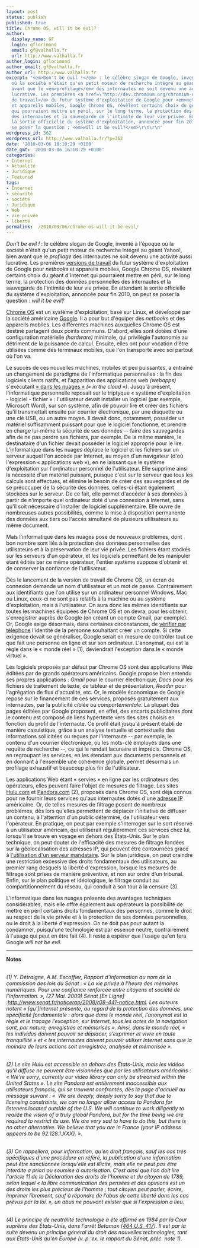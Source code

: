 ```yaml
---
layout: post
status: publish
published: true
title: Chrome OS, will it be evil?
author:
  display_name: GF
  login: gflorimond
  email: gf@valhalla.fr
  url: http://www.valhalla.fr
author_login: gflorimond
author_email: gf@valhalla.fr
author_url: http://www.valhalla.fr
excerpt: "<em>Don't be evil !</em> : le célèbre slogan de Google, inventé à l'époque
  où la société n'était qu'un petit moteur de recherche intégré au géant Yahoo!, bien
  avant que le <em>profilage</em> des internautes ne soit devenu une activité aussi
  lucrative. Les premières <a href=\"http://dev.chromium.org/chromium-os\">versions
  de travail</a> du futur système d'exploitation de Google pour <em>netbooks</em>
  et appareils mobiles, Google Chrome OS, révèlent certains choix du géant d'Internet
  qui pourraient mettre en péril, sur le long terme, la protection des données personnelles
  des internautes et la sauvegarde de l'intimité de leur vie privée. En attendant
  la sortie officielle du système d'exploitation, annoncée pour fin 2010, on peut
  se poser la question : <em>will it be evil?</em>\r\n\r\n"
wordpress_id: 362
wordpress_url: http://www.valhalla.fr/?p=362
date: '2010-03-06 18:10:29 +0100'
date_gmt: '2010-03-06 16:10:29 +0100'
categories:
- Internet
- Actualité
- Juridique
- Featured
tags:
- Internet
- sécurité
- société
- Juridique
- Web
- vie privée
- liberté
permalink:  /2010/03/06/chrome-os-will-it-be-evil/
---
```

<p><em>Don't be evil !</em> : le célèbre slogan de Google, inventé à l'époque où la société n'était qu'un petit moteur de recherche intégré au géant Yahoo!, bien avant que le <em>profilage</em> des internautes ne soit devenu une activité aussi lucrative. Les premières <a href="http://dev.chromium.org/chromium-os">versions de travail</a> du futur système d'exploitation de Google pour <em>netbooks</em> et appareils mobiles, Google Chrome OS, révèlent certains choix du géant d'Internet qui pourraient mettre en péril, sur le long terme, la protection des données personnelles des internautes et la sauvegarde de l'intimité de leur vie privée. En attendant la sortie officielle du système d'exploitation, annoncée pour fin 2010, on peut se poser la question : <em>will it be evil?</em></p>
<p><a id="more"></a><a id="more-362"></a></p>
<p><a href="http://fr.wikipedia.org/wiki/Google_Chrome_OS">Chrome OS</a> est un système d'exploitation, basé sur Linux, et développé par la société américaine <a href="http://fr.wikipedia.org/wiki/Google">Google</a>. Il a pour but d'équiper des <em>netbooks</em> et des appareils mobiles. Les différentes machines auxquelles Chrome OS est destiné partagent deux points communs. D'abord, elles sont dotées d'une configuration matérielle <em>(hardware)</em> minimale, qui privilégie l'autonomie au détriment de la puissance de calcul. Ensuite, elles ont pour vocation d'être utilisées comme des terminaux mobiles, que l'on transporte avec soi partout où l'on va.</p>
<p>Le succès de ces nouvelles machines, mobiles et peu puissantes, a entraîné un changement de paradigme de l'informatique personnelles : la fin des logiciels clients natifs, et l'apparition des  applications web <em>(webapps)</em> s'exécutant <a href="http://fr.wikipedia.org/wiki/Informatique_dans_les_nuages">« dans les nuages »</a> <em>(« in the cloud »)</em>. Jusqu'à présent, l'informatique personnelle reposait sur le triptyque « système d'exploitation - logiciel - fichier » : l'utilisateur devait installer un logiciel (par exemple, Microsoft Word), sur son système, afin de pouvoir lire et créer des fichiers qu'il transmettait ensuite par courrier électronique, par une disquette ou une clé USB, ou un autre moyen. Il devait donc, notamment, posséder un matériel suffisamment puissant pour que le logiciel fonctionne, et prendre en charge lui-même la sécurité de ses données -- faire des sauvegardes afin de ne pas perdre ses fichiers, par exemple. De la même manière, le destinataire d'un fichier devait posséder le logiciel approprié pour le lire. L'informatique dans les nuages déplace le logiciel et les fichiers sur un serveur auquel l'on accède par Internet, au moyen d'un navigateur (d'où l'expression « applications web »), en ne laissant que le système d'exploitation sur l'ordinateur personnel de l'utilisateur. Elle supprime ainsi la nécessité d'un matériel puissant, puisque c'est sur le serveur que tous les calculs sont effectués, et élimine le besoin de créer des sauvegardes et de se préoccuper de la sécurité des données, celles-ci étant également stockées sur le serveur. De ce fait, elle permet d'accéder à ses données à partir de n'importe quel ordinateur doté d'une connexion à Internet, sans qu'il soit nécessaire d'installer de logiciel supplémentaire. Elle ouvre de nombreuses autres possibilités, comme la mise à disposition permanente des données aux tiers ou l'accès simultané de plusieurs utilisateurs au même document.</p>
<p>Mais l'informatique dans les nuages pose de nouveaux problèmes, dont bon nombre sont liés à la protection des données personnelles des utilisateurs et à la préservation de leur vie privée. Les fichiers étant stockés sur les serveurs d'un opérateur, et les logiciels permettant de les manipuler étant édités par ce même opérateur, l'entier système suppose d'obtenir et de conserver la confiance de l'utilisateur.</p>
<p>Dès le lancement de la version de travail de Chrome OS, un écran de connexion demande un nom d'utilisateur et un mot de passe. Contrairement aux identifiants que l'on utilise sur un ordinateur personnel Windows, Mac ou Linux, ceux-ci ne sont pas relatifs à la machine ou au système d'exploitation, mais à l'utilisateur. On aura donc les mêmes identifiants sur toutes les machines équipées de Chrome OS et on devra, pour les obtenir, s'enregistrer auprès de Google (en créant un compte Gmail, par exemple). Or, Google exige désormais, dans certaines circonstances, de <a href="http://mail.google.com/support/bin/answer.py?hl=fr&answer=114129">vérifier par téléphone</a> l'identité de la personne souhaitant créer un compte. Si cette exigence devait se généraliser, Google serait en mesure de contrôler tout ce que fait une personne en ligne et sur son ordinateur. L'anonymat, qui est la règle dans le « monde réel » (1), deviendrait l'exception dans le « monde virtuel ».</p>
<p>Les logiciels proposés par défaut par Chrome OS sont des applications Web éditées par de grands opérateurs américains. Google propose bien entendu ses propres applications : <em>Gmail</em> pour le courrier électronique, <em>Docs</em> pour les fichiers de traitement de texte, de tableur et de présentation, <em>Reader</em> pour l'agrégation de flux d'actualité, etc. Or, le modèle économique de Google repose sur le financement de ces services, proposés gratuitement aux internautes, par la publicité ciblée ou <em>comportementale</em>. La plupart des pages éditées par Google proposent, en effet, des encarts publicitaires dont le contenu est composé de liens hypertexte vers des sites choisis en fonction du profil de l'internaute. Ce profil était jusqu'à présent établi de manière casuistique, grâce à un analyse textuelle et contextuelle des informations sollicitées ou reçues par l'internaute -- par exemple, le contenu d'un courrier électronique, ou les mots-clé employés dans une requête de recherche --, ce qui le rendait lacunaire et imprécis. Chrome OS, en regroupant les services, en les étendant aux documents personnels et en donnant à l'ensemble une cohérence globale, permet désormais un profilage exhaustif et beaucoup plus fin de l'utilisateur.</p>
<p>Les applications Web étant « servies » en ligne par les ordinateurs des opérateurs, elles peuvent faire l'objet de mesures de filtrage. Les sites <a href="http://www.hulu.com/">Hulu.com</a> et <a href="http://www.pandora.com/">Pandora.com</a> (2), proposés dans Chrome OS, sont déjà connus pour ne fournir leurs services qu'aux internautes dotés d'une <a href="http://fr.wikipedia.org/wiki/Adresse_IP">adresse IP</a> américaine. Or, de telles mesures de filtrage posent de nombreux problèmes, dès lors qu'elles permettent de déplacer l'initiative de diffuser un contenu, à l'attention d'un public déterminé, de l'utilisateur vers l'opérateur. En pratique, on peut par exemple s'interroger sur le sort réservé à un utilisateur américain, qui utiliserait régulièrement ces services chez lui, lorsqu'il se trouve en voyage en dehors des États-Unis. Sur le plan technique, on peut douter de l'efficacité des mesures de filtrage fondées sur la géolocalisation des adresses IP, qui peuvent être contournées grâce à <a href="http://www.valhalla.fr/2010/03/04/informatique-personnelle-et-securite/#433">l'utilisation d'un serveur mandataire</a>. Sur le plan juridique, on peut craindre une restriction excessive des droits fondamentaux des utilisateurs, au premier rang desquels la liberté d'expression, lorsque les mesures de filtrage sont prises de manière préventive, et non sur ordre d'un tribunal. Enfin, sur le plan politique et idéologique, le filtrage conduit au compartitionnement du réseau, qui conduit à son tour à la censure (3).</p>
<p>L'informatique dans les nuages présente des avantages techniques considérables, mais elle offre également aux opérateurs la possibilité de mettre en péril certains droits fondamentaux des personnes, comme le droit au respect de la vie privée et à la protection de ses données personnelles, ou le droit à la liberté d'expression. On ne doit pas pour autant la condamner, puisqu'une technologie est par essence neutre, contrairement à l'usage qui peut en être fait (4). Il reste à espérer que l'usage qu'en fera Google <em>will not be evil</em>.</p>
<hr />
<p><strong>Notes</strong></p>
<p><cite><br />
(1) Y. Détraigne, A.M. Escoffier, Rapport d’information au nom de la commission des lois du Sénat : « La vie privée à l’heure des mémoires numériques. Pour une confiance renforcée entre citoyens et société de l’information. », (27 Mai. 2009) Sénat [En Ligne] :<a href="http://www.senat.fr/noticerap/2008/r08-441-notice.html">http://www.senat.fr/noticerap/2008/r08-441-notice.html</a>. Les auteurs notent « [qu']Internet pre&#769;sente, au regard de la protection des donne&#769;es, une spe&#769;cificite&#769; fondamentale : alors que dans le monde re&#769;el, l’anonymat est la re&#768;gle et le trac&#807;age l’exception, sur Internet, tous les actes de la navigation sont, par nature, enregistre&#769;s et me&#769;morise&#769;s ». Ainsi, dans le monde réel, « les individus doivent pouvoir se déplacer, s’exprimer et vivre en toute tranquillité » et « les internautes doivent pouvoir utiliser Internet sans que la moindre de leurs actions soit enregistrée, analysée et mémorisée ».<br />
</cite></p>
<p><cite><br />
(2) Le site Hulu est accessible en dehors des États-Unis, mais les vidéos qu'il diffuse ne peuvent être visionnées que par les utilisateurs américains : « We're sorry, currently our video library can only be streamed within the United States ». Le site Pandora est entièrement inaccessible aux utilisateurs français, qui se trouvent confrontés, dès la page d'accueil au message suivant : «  We are deeply, deeply sorry to say that due to licensing constraints, we can no longer allow access to Pandora for listeners located outside of the U.S. We will continue to work diligently to realize the vision of a truly global Pandora, but for the time being we are required to restrict its use. We are very sad to have to do this, but there is no other alternative. We believe that you are in France (your IP address appears to be 92.128.1.XXX). ».<br />
</cite></p>
<p><cite><br />
(3) On rappellera, pour information, qu'en droit français, sauf les cas très spécifiques d'une procédure en référé, la publication d'une information peut être sanctionnée lorsqu'elle est illicite, mais elle ne peut pas être interdite <em>a priori</em> ou soumise à autorisation. C'est ainsi que l'on doit lire l'article 11 de la Déclaration des droits de l'homme et du citoyen de 1789, selon lequel « la libre communication des pensées et des opinions est un des droits les plus précieux de l’homme ; tout citoyen peut parler, écrire, imprimer librement, sauf à répondre de l’abus de cette liberté dans les cas prévus par la loi. », un <em>abus</em> ne pouvant exister que si l'expression a lieu.<br />
</cite></p>
<p><cite><br />
(4) Le principe de neutralité technologie a été affirmé en 1984 par la Cour suprême des États-Unis, dans l'arrêt Betamax (<a href="http://laws.findlaw.com/us/464/417.html">464 U.S. 417</a>). Il est par la suite devenu un principe général du droit des nouvelles technologies, tant aux États-Unis qu'en Europe (v. p. ex. le rapport du Sénat, préc. note 1).<br />
</cite></p>
